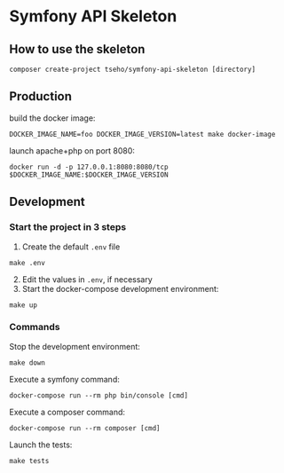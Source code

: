 # Symfony API Skeleton

## How to use the skeleton

```shell
composer create-project tseho/symfony-api-skeleton [directory]
```

## Production

build the docker image:
```shell
DOCKER_IMAGE_NAME=foo DOCKER_IMAGE_VERSION=latest make docker-image
```

launch apache+php on port 8080:
```shell
docker run -d -p 127.0.0.1:8080:8080/tcp $DOCKER_IMAGE_NAME:$DOCKER_IMAGE_VERSION
```

## Development

### Start the project in 3 steps

1) Create the default `.env` file
```shell
make .env
```
2) Edit the values in `.env`, if necessary
3) Start the docker-compose development environment:
```shell
make up
```

### Commands

Stop the development environment:
```shell
make down
```
Execute a symfony command:
```shell
docker-compose run --rm php bin/console [cmd]
```
Execute a composer command:
```shell
docker-compose run --rm composer [cmd]
```
Launch the tests:
```shell
make tests
```
